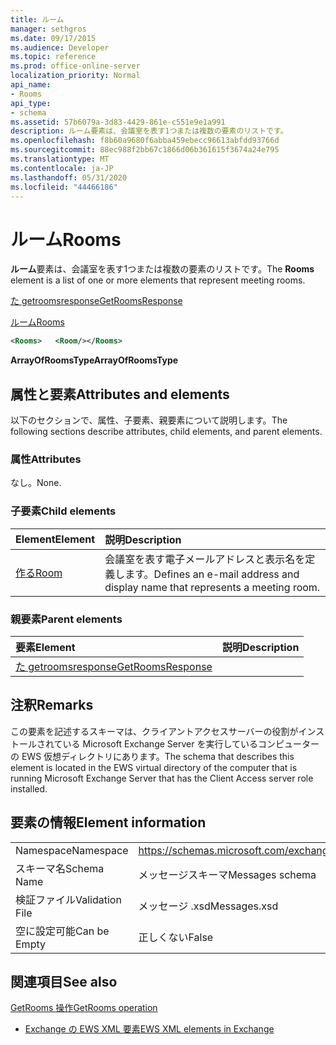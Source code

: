 ```yaml
---
title: ルーム
manager: sethgros
ms.date: 09/17/2015
ms.audience: Developer
ms.topic: reference
ms.prod: office-online-server
localization_priority: Normal
api_name:
- Rooms
api_type:
- schema
ms.assetid: 57b6079a-3d83-4429-861e-c551e9e1a991
description: ルーム要素は、会議室を表す1つまたは複数の要素のリストです。
ms.openlocfilehash: f8b60a9680f6abba459ebecc96613abfdd93766d
ms.sourcegitcommit: 88ec988f2bb67c1866d06b361615f3674a24e795
ms.translationtype: MT
ms.contentlocale: ja-JP
ms.lasthandoff: 05/31/2020
ms.locfileid: "44466186"
---
```

# <a name="rooms"></a><span data-ttu-id="21fa7-103">ルーム</span><span class="sxs-lookup"><span data-stu-id="21fa7-103">Rooms</span></span>

<span data-ttu-id="21fa7-104">**ルーム**要素は、会議室を表す1つまたは複数の要素のリストです。</span><span class="sxs-lookup"><span data-stu-id="21fa7-104">The **Rooms** element is a list of one or more elements that represent meeting rooms.</span></span> 
  
[<span data-ttu-id="21fa7-105">た getroomsresponse</span><span class="sxs-lookup"><span data-stu-id="21fa7-105">GetRoomsResponse</span></span>](getroomsresponse.md)
  
[<span data-ttu-id="21fa7-106">ルーム</span><span class="sxs-lookup"><span data-stu-id="21fa7-106">Rooms</span></span>](rooms.md)
  
```xml
<Rooms>   <Room/></Rooms>
```

 <span data-ttu-id="21fa7-107">**ArrayOfRoomsType**</span><span class="sxs-lookup"><span data-stu-id="21fa7-107">**ArrayOfRoomsType**</span></span>
## <a name="attributes-and-elements"></a><span data-ttu-id="21fa7-108">属性と要素</span><span class="sxs-lookup"><span data-stu-id="21fa7-108">Attributes and elements</span></span>

<span data-ttu-id="21fa7-109">以下のセクションで、属性、子要素、親要素について説明します。</span><span class="sxs-lookup"><span data-stu-id="21fa7-109">The following sections describe attributes, child elements, and parent elements.</span></span>
  
### <a name="attributes"></a><span data-ttu-id="21fa7-110">属性</span><span class="sxs-lookup"><span data-stu-id="21fa7-110">Attributes</span></span>

<span data-ttu-id="21fa7-111">なし。</span><span class="sxs-lookup"><span data-stu-id="21fa7-111">None.</span></span>
  
### <a name="child-elements"></a><span data-ttu-id="21fa7-112">子要素</span><span class="sxs-lookup"><span data-stu-id="21fa7-112">Child elements</span></span>

|<span data-ttu-id="21fa7-113">**Element**</span><span class="sxs-lookup"><span data-stu-id="21fa7-113">**Element**</span></span>|<span data-ttu-id="21fa7-114">**説明**</span><span class="sxs-lookup"><span data-stu-id="21fa7-114">**Description**</span></span>|
|:-----|:-----|
|[<span data-ttu-id="21fa7-115">作る</span><span class="sxs-lookup"><span data-stu-id="21fa7-115">Room</span></span>](room.md) <br/> |<span data-ttu-id="21fa7-116">会議室を表す電子メールアドレスと表示名を定義します。</span><span class="sxs-lookup"><span data-stu-id="21fa7-116">Defines an e-mail address and display name that represents a meeting room.</span></span>  <br/> |
   
### <a name="parent-elements"></a><span data-ttu-id="21fa7-117">親要素</span><span class="sxs-lookup"><span data-stu-id="21fa7-117">Parent elements</span></span>

|<span data-ttu-id="21fa7-118">**要素**</span><span class="sxs-lookup"><span data-stu-id="21fa7-118">**Element**</span></span>|<span data-ttu-id="21fa7-119">**説明**</span><span class="sxs-lookup"><span data-stu-id="21fa7-119">**Description**</span></span>|
|:-----|:-----|
|[<span data-ttu-id="21fa7-120">た getroomsresponse</span><span class="sxs-lookup"><span data-stu-id="21fa7-120">GetRoomsResponse</span></span>](getroomsresponse.md) <br/> ||
   
## <a name="remarks"></a><span data-ttu-id="21fa7-121">注釈</span><span class="sxs-lookup"><span data-stu-id="21fa7-121">Remarks</span></span>

<span data-ttu-id="21fa7-122">この要素を記述するスキーマは、クライアントアクセスサーバーの役割がインストールされている Microsoft Exchange Server を実行しているコンピューターの EWS 仮想ディレクトリにあります。</span><span class="sxs-lookup"><span data-stu-id="21fa7-122">The schema that describes this element is located in the EWS virtual directory of the computer that is running Microsoft Exchange Server that has the Client Access server role installed.</span></span>
  
## <a name="element-information"></a><span data-ttu-id="21fa7-123">要素の情報</span><span class="sxs-lookup"><span data-stu-id="21fa7-123">Element information</span></span>

|||
|:-----|:-----|
|<span data-ttu-id="21fa7-124">Namespace</span><span class="sxs-lookup"><span data-stu-id="21fa7-124">Namespace</span></span>  <br/> |https://schemas.microsoft.com/exchange/services/2006/messages  <br/> |
|<span data-ttu-id="21fa7-125">スキーマ名</span><span class="sxs-lookup"><span data-stu-id="21fa7-125">Schema Name</span></span>  <br/> |<span data-ttu-id="21fa7-126">メッセージスキーマ</span><span class="sxs-lookup"><span data-stu-id="21fa7-126">Messages schema</span></span>  <br/> |
|<span data-ttu-id="21fa7-127">検証ファイル</span><span class="sxs-lookup"><span data-stu-id="21fa7-127">Validation File</span></span>  <br/> |<span data-ttu-id="21fa7-128">メッセージ .xsd</span><span class="sxs-lookup"><span data-stu-id="21fa7-128">Messages.xsd</span></span>  <br/> |
|<span data-ttu-id="21fa7-129">空に設定可能</span><span class="sxs-lookup"><span data-stu-id="21fa7-129">Can be Empty</span></span>  <br/> |<span data-ttu-id="21fa7-130">正しくない</span><span class="sxs-lookup"><span data-stu-id="21fa7-130">False</span></span>  <br/> |
   
## <a name="see-also"></a><span data-ttu-id="21fa7-131">関連項目</span><span class="sxs-lookup"><span data-stu-id="21fa7-131">See also</span></span>



[<span data-ttu-id="21fa7-132">GetRooms 操作</span><span class="sxs-lookup"><span data-stu-id="21fa7-132">GetRooms operation</span></span>](getrooms-operation.md)


- [<span data-ttu-id="21fa7-133">Exchange の EWS XML 要素</span><span class="sxs-lookup"><span data-stu-id="21fa7-133">EWS XML elements in Exchange</span></span>](ews-xml-elements-in-exchange.md)


